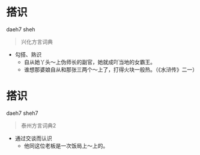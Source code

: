 # 搭识
daeh7 sheh
> 兴化方言词典
- 勾搭、熟识
  - 自从她丫头～上伪师长的副官，她就成吖当地的女霸王。
  - 谁想那婆娘自从和那张三两个～上了，打得火块一般热。（《水浒传》二一）

# 搭识
daeh7 sheh7
> 泰州方言词典2
- 通过交谈而认识
  - 他同这位老板是一次饭局上～上的。
